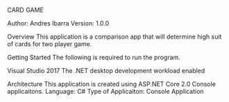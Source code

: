 CARD GAME

Author: Andres Ibarra
Version: 1.0.0

Overview
This application is a comparison app that will determine high suit of cards for two player game. 

Getting Started
The following is required to run the program.

Visual Studio 2017
The .NET desktop development workload enabled

Architecture
This application is created using ASP.NET Core 2.0 Console applicaitons. 
Language: C# 
Type of Applicaiton: Console Application 